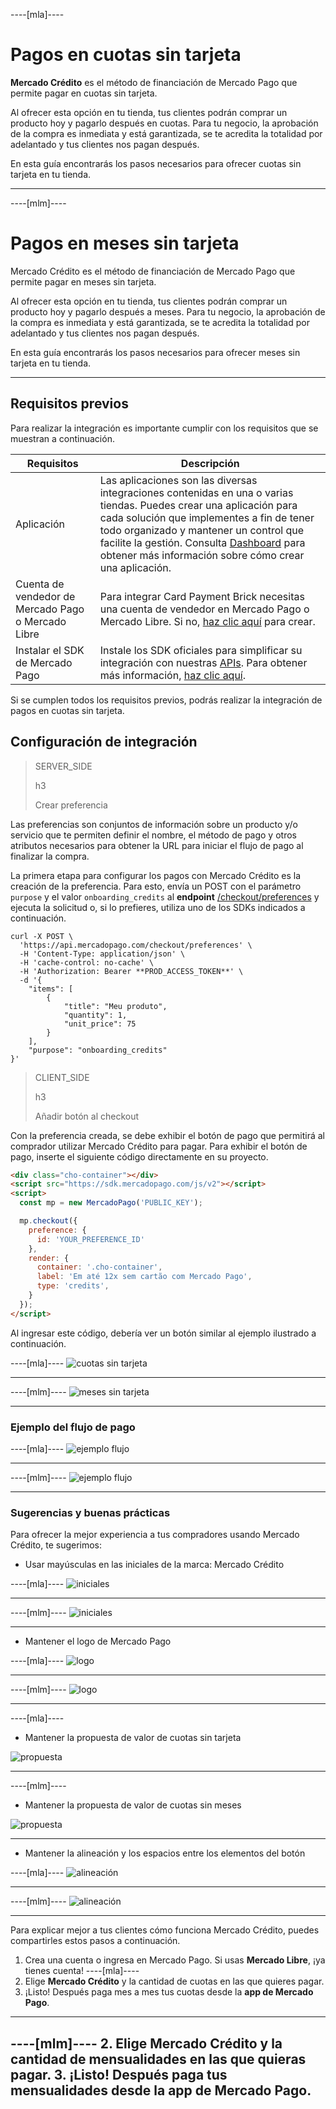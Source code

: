 ----[mla]---- 
# Pagos en cuotas sin tarjeta

**Mercado Crédito** es el método de financiación de Mercado Pago que permite pagar en cuotas sin tarjeta.

Al ofrecer esta opción en tu tienda, tus clientes podrán comprar un producto hoy y pagarlo después en cuotas. Para tu negocio, la aprobación de la compra es inmediata y está garantizada, se te acredita la totalidad por adelantado y tus clientes nos pagan después.

En esta guía encontrarás los pasos necesarios para ofrecer cuotas sin tarjeta en tu tienda.

------------
----[mlm]----
# Pagos en meses sin tarjeta

Mercado Crédito es el método de financiación de Mercado Pago que permite pagar en meses sin tarjeta.

Al ofrecer esta opción en tu tienda, tus clientes podrán comprar un producto hoy y pagarlo después a meses. Para tu negocio, la aprobación de la compra es inmediata y está garantizada, se te acredita la totalidad por adelantado y tus clientes nos pagan después.

En esta guía encontrarás los pasos necesarios para ofrecer meses sin tarjeta en tu tienda.

------------

## Requisitos previos

Para realizar la integración es importante cumplir con los requisitos que se muestran a continuación.

| Requisitos | Descripción | 
|---|---|
| Aplicación  | Las aplicaciones son las diversas integraciones contenidas en una o varias tiendas. Puedes crear una aplicación para cada solución que implementes a fin de tener todo organizado y mantener un control que facilite la gestión. Consulta [Dashboard](/developers/es/docs/checkout-bricks/additional-content/dashboard/introduction) para obtener más información sobre cómo crear una aplicación. |
| Cuenta de vendedor de Mercado Pago o Mercado Libre | Para integrar Card Payment Brick necesitas una cuenta de vendedor en Mercado Pago o Mercado Libre. Si no, [haz clic aquí](https://www.mercadopago[FAKER][URL][DOMAIN]/hub/registration/landing) para crear. | 
| Instalar el SDK de Mercado Pago | Instale los SDK oficiales para simplificar su integración con nuestras [APIs](/developers/es/reference/payments/_payments/post). Para obtener más información, [haz clic aquí](/developers/es/docs/sdks-library/landing). |

Si se cumplen todos los requisitos previos, podrás realizar la integración de pagos en cuotas sin tarjeta.

## Configuración de integración

> SERVER_SIDE
>
> h3
>
> Crear preferencia 

Las preferencias son conjuntos de información sobre un producto y/o servicio que te permiten definir el nombre, el método de pago y otros atributos necesarios para obtener la URL para iniciar el flujo de pago al finalizar la compra.

La primera etapa para configurar los pagos con Mercado Crédito es la creación de la preferencia. Para esto, envía un POST con el parámetro `purpose` y el valor `onboarding_credits` al **endpoint** [/checkout/preferences](/developers/es/reference/preferences/_checkout_preferences/post) y ejecuta la solicitud o, si lo prefieres, utiliza uno de los SDKs indicados a continuación.

```curl
curl -X POST \
  'https://api.mercadopago.com/checkout/preferences' \
  -H 'Content-Type: application/json' \
  -H 'cache-control: no-cache' \
  -H 'Authorization: Bearer **PROD_ACCESS_TOKEN**' \
  -d '{
    "items": [
        {
            "title": "Meu produto",
            "quantity": 1,
            "unit_price": 75
        }
    ],
    "purpose": "onboarding_credits"
}'
```

> CLIENT_SIDE
>
> h3
>
> Añadir botón al checkout

Con la preferencia creada, se debe exhibir el botón de pago que permitirá al comprador utilizar Mercado Crédito para pagar. Para exhibir el botón de pago, inserte el siguiente código directamente en su proyecto.

```html
<div class="cho-container"></div>
<script src="https://sdk.mercadopago.com/js/v2"></script>
<script>
  const mp = new MercadoPago('PUBLIC_KEY');

  mp.checkout({
    preference: {
      id: 'YOUR_PREFERENCE_ID'
    },
    render: {
      container: '.cho-container',
      label: 'Em até 12x sem cartão com Mercado Pago',
      type: 'credits',
    }
  });
</script>
```

Al ingresar este código, debería ver un botón similar al ejemplo ilustrado a continuación.

----[mla]---- 
![cuotas sin tarjeta](api/button-installments-w-card-mla-es.png)

------------
----[mlm]---- 
![meses sin tarjeta](api/button-installments-w-card-mlm-es.png)

------------

### Ejemplo del flujo de pago

----[mla]---- 
![ejemplo flujo](api/flow-installments-w-card-mla-es.png)

------------
----[mlm]---- 
![ejemplo flujo](api/flow-installments-w-card-mlm-es.png)

------------

### Sugerencias y buenas prácticas

Para ofrecer la mejor experiencia a tus compradores usando Mercado Crédito, te sugerimos:

* Usar mayúsculas en las iniciales de la marca: Mercado Crédito

----[mla]----
![iniciales](api/suggestions1-installments-w-card-mla-es.png)

------------
----[mlm]----
![iniciales](api/suggestions1-installments-w-card-mlm-es.png)

------------

* Mantener el logo de Mercado Pago

----[mla]----
![logo](api/suggestions2-installments-w-card-mla-es.png)

------------
----[mlm]----
![logo](api/suggestions2-installments-w-card-mlm-es.png)

------------

----[mla]----
* Mantener la propuesta de valor de cuotas sin tarjeta

![propuesta](api/suggestions3-installments-w-card-mla-es.png)

------------
----[mlm]----
* Mantener la propuesta de valor de cuotas sin meses

![propuesta](api/suggestions3-installments-w-card-mlm-es.png)

------------

* Mantener la alineación y los espacios entre los elementos del botón

----[mla]----
![alineación](api/suggestions4-installments-w-card-mla-es.png)

------------
----[mlm]----
![alineación](api/suggestions4-installments-w-card-mlm-es.png)

------------

Para explicar mejor a tus clientes cómo funciona Mercado Crédito, puedes compartirles estos pasos a continuación.

1. Crea una cuenta o ingresa en Mercado Pago. Si usas **Mercado Libre**, ¡ya tienes cuenta!
----[mla]----
2. Elige **Mercado Crédito** y la cantidad de cuotas en las que quieres pagar.
3. ¡Listo! Después paga mes a mes tus cuotas desde la **app de Mercado Pago**.
------------
----[mlm]----
2. Elige Mercado Crédito y la cantidad de mensualidades en las que quieras pagar.
3. ¡Listo! Después paga tus mensualidades desde la app de Mercado Pago.
------------